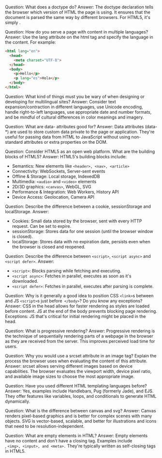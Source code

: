 Question: What does a doctype do?
Answer: The doctype declaration tells the browser which version of HTML the page is using. It ensures that the document is parsed the same way by different browsers. For HTML5, it's simply <!DOCTYPE html>.

Question: How do you serve a page with content in multiple languages?
Answer: Use the lang attribute on the html tag and specify the language in the content. For example:

```html
<html lang="en">
  <head>
    <meta charset="UTF-8">
  </head>
  <body>
    <p>Hello</p>
    <p lang="es">Hola</p>
  </body>
</html>
```

Question: What kind of things must you be wary of when designing or developing for multilingual sites?
Answer: Consider text expansion/contraction in different languages, use Unicode encoding, handle right-to-left languages, use appropriate date and number formats, and be mindful of cultural differences in color meanings and imagery.

Question: What are data- attributes good for?
Answer: Data attributes (data-*) are used to store custom data private to the page or application. They're useful for passing data from HTML to JavaScript without using non-standard attributes or extra properties on the DOM.

Question: Consider HTML5 as an open web platform. What are the building blocks of HTML5?
Answer: HTML5's building blocks include:
- Semantics: New elements like `<header>, <nav>, <article>`
- Connectivity: WebSockets, Server-sent events
- Offline & Storage: Local storage, IndexedDB
- Multimedia: `<audio>` and `<video>` elements
- 2D/3D graphics: `<canvas>`, WebGL, SVG
- Performance & Integration: Web Workers, History API
- Device Access: Geolocation, Camera API

Question: Describe the difference between a cookie, sessionStorage and localStorage.
Answer: 
- Cookies: Small data stored by the browser, sent with every HTTP request. Can be set to expire.
- sessionStorage: Stores data for one session (until the browser window is closed).
- localStorage: Stores data with no expiration date, persists even when the browser is closed and reopened.

Question: Describe the difference between `<script>`, `<script async>` and `<script defer>`.
Answer: 
- `<script>`: Blocks parsing while fetching and executing.
- `<script async>`: Fetches in parallel, executes as soon as it's downloaded.
- `<script defer>`: Fetches in parallel, executes after parsing is complete.

Question: Why is it generally a good idea to position CSS `<link>`s between <head></head> and JS `<script>`s just before` </body>`? Do you know any exceptions?
Answer: CSS in the head allows for faster rendering as styles are loaded before content. JS at the end of the body prevents blocking page rendering. Exceptions: JS that's critical for initial rendering might be placed in the head.

Question: What is progressive rendering?
Answer: Progressive rendering is the technique of sequentially rendering parts of a webpage in the browser as they are received from the server. This improves perceived load time for users.

Question: Why you would use a srcset attribute in an image tag? Explain the process the browser uses when evaluating the content of this attribute.
Answer: srcset allows serving different images based on device capabilities. The browser evaluates the viewport width, device pixel ratio, and available image sizes to choose the most appropriate image.

Question: Have you used different HTML templating languages before?
Answer: Yes, examples include Handlebars, Pug (formerly Jade), and EJS. They offer features like variables, loops, and conditionals to generate HTML dynamically.

Question: What is the difference between canvas and svg?
Answer: Canvas renders pixel-based graphics and is better for complex scenes with many objects. SVG is vector-based, scalable, and better for illustrations and icons that need to be resolution-independent.

Question: What are empty elements in HTML?
Answer: Empty elements have no content and don't have a closing tag. Examples include <br>, `<img>, <input>, and <meta>.` They're typically written as self-closing tags in HTML5.